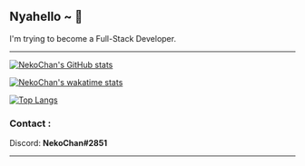 ## Nyahello ~ 🌸

I'm trying to become a Full-Stack Developer.

---

[![NekoChan's GitHub stats](https://github-readme-stats.vercel.app/api?username=NekoChan0122&bg_color=30,BF3150,FF9D93&title_color=fff&text_color=fff&hide_border=true&count_private=true&include_all_commits=true)](https://github.com/anuraghazra/github-readme-stats)

[![NekoChan's wakatime stats](https://github-readme-stats.vercel.app/api/wakatime?username=NekoChan0122&layout=compact&bg_color=30,BF3150,FF9D93&title_color=fff&text_color=fff&hide_border=true)](https://github.com/anuraghazra/github-readme-stats)

[![Top Langs](https://github-readme-stats.vercel.app/api/top-langs/?username=NekoChanTaiwan&layout=compact&bg_color=30,BF3150,FF9D93&title_color=fff&text_color=fff&hide_border=true&hide=Less,HTML,CSS)](https://github.com/anuraghazra/github-readme-stats)

### Contact :

Discord: <b>NekoChan#2851</b>

---
